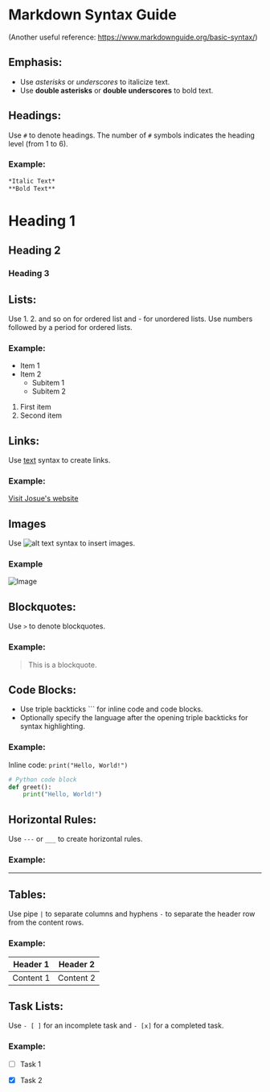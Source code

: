# Markdown Syntax Guide
(Another useful reference: https://www.markdownguide.org/basic-syntax/)

## Emphasis:
- Use *asterisks* or _underscores_ to italicize text.
- Use **double asterisks** or __double underscores__ to bold text.

## Headings:
Use `#` to denote headings. The number of `#` symbols indicates the heading level (from 1 to 6).

### Example:
```markdown
*Italic Text*
**Bold Text**
```
# Heading 1
## Heading 2
### Heading 3

## Lists:
Use 1. 2. and so on for ordered list and - for unordered lists.
Use numbers followed by a period for ordered lists.

### Example:
- Item 1
- Item 2
  - Subitem 1
  - Subitem 2
1. First item
2. Second item

## Links:
Use [text](url) syntax to create links.

### Example:
[Visit Josue's website](https://www.josueds.me)

## Images
Use ![alt text](image_url) syntax to insert images.

### Example
![Image](/assets/images/tux.png)

## Blockquotes:
Use `>` to denote blockquotes.

### Example:
> This is a blockquote.

## Code Blocks:
- Use triple backticks ``` for inline code and code blocks.
- Optionally specify the language after the opening triple backticks for syntax highlighting.

### Example:
Inline code: `print("Hello, World!")`

```python
# Python code block
def greet():
    print("Hello, World!")
```

Horizontal Rules:
-----------------

Use `---` or `___` to create horizontal rules.

### Example:

* * *

Tables:
-------

Use pipe `|` to separate columns and hyphens `-` to separate the header row from the content rows.

### Example:

| Header 1 | Header 2 |
| --- | --- |
| Content 1 | Content 2 |

Task Lists:
-----------

Use `- [ ]` for an incomplete task and `- [x]` for a completed task.

### Example:

*   [ ]  Task 1
*   [x]  Task 2






    

